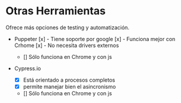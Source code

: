 # Otras Herramientas
Ofrece más opciones de testing y automatización.

- Puppeter
    [x] - Tiene soporte por google
    [x] - Funciona mejor con Crhome
    [x] - No necesita drivers externos 

    - [] Sólo funciona en Chrome y con js

- Cypress.io
    - [x] Está orientado a procesos completos
    -[x] permite manejar bien el asincronismo

    - [] Sólo funciona en Chrome y con js